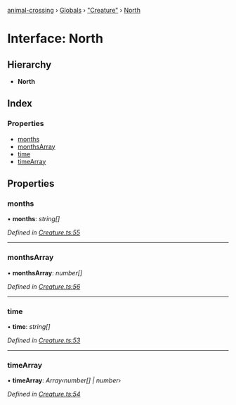 [animal-crossing](../README.md) › [Globals](../globals.md) › ["Creature"](../modules/_creature_.md) › [North](_creature_.north.md)

# Interface: North

## Hierarchy

* **North**

## Index

### Properties

* [months](_creature_.north.md#months)
* [monthsArray](_creature_.north.md#monthsarray)
* [time](_creature_.north.md#time)
* [timeArray](_creature_.north.md#timearray)

## Properties

###  months

• **months**: *string[]*

*Defined in [Creature.ts:55](https://github.com/Norviah/animal-crossing/blob/95a2959/module/types/Creature.ts#L55)*

___

###  monthsArray

• **monthsArray**: *number[]*

*Defined in [Creature.ts:56](https://github.com/Norviah/animal-crossing/blob/95a2959/module/types/Creature.ts#L56)*

___

###  time

• **time**: *string[]*

*Defined in [Creature.ts:53](https://github.com/Norviah/animal-crossing/blob/95a2959/module/types/Creature.ts#L53)*

___

###  timeArray

• **timeArray**: *Array‹number[] | number›*

*Defined in [Creature.ts:54](https://github.com/Norviah/animal-crossing/blob/95a2959/module/types/Creature.ts#L54)*
